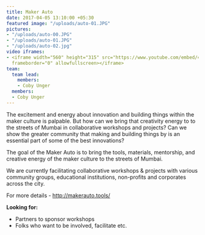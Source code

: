 ```yaml
---
title: Maker Auto
date: 2017-04-05 13:10:00 +05:30
featured image: "/uploads/auto-01.JPG"
pictures:
- "/uploads/auto-00.JPG"
- "/uploads/auto-01.JPG"
- "/uploads/auto-02.jpg"
video iframes:
- <iframe width="560" height="315" src="https://www.youtube.com/embed/4j1E92De-jI"
  frameborder="0" allowfullscreen></iframe>
team:
  team lead:
    members:
    - Coby Unger
  members:
  - Coby Unger
---
```


The excitement and energy about innovation and building things within the maker culture is palpable. But how can we bring that creativity energy to to the streets of Mumbai in collaborative workshops and projects? Can we show the greater community that making and building things by is an essential part of some of the best innovations?

The goal of the Maker Auto is to bring the tools, materials, mentorship, and creative energy of the maker culture to the streets of Mumbai.

We are currently facilitating collaborative workshops & projects with various community groups, educational institutions, non-profits and corporates across the city.

For more details - http://makerauto.tools/

**Looking for:**
* Partners to sponsor workshops
* Folks who want to be involved, facilitate etc.